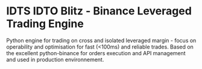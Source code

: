 # IDTS IDTO Blitz - Binance Leveraged Trading Engine

Python engine for trading on cross and isolated leveraged margin - focus on operability and optimisation for fast (<100ms) and reliable trades.
Based on the excellent python-binance for orders execution and API management and used in production environnement.
